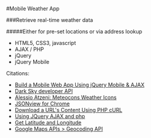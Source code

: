 #Mobile Weather App

###Retrieve real-time weather data    

#####Either for pre-set locations or via address lookup

* HTML5, CSS3, javascript
* AJAX / PHP
* jQuery
* jQuery Mobile

Citations:   

* [Build a Mobile Web App Using jQuery Mobile & AJAX](https://www.youtube.com/playlist?list=PLWyjPWK51nBVANRhi0077JKVs2iMf9HA8)   
* [Dark Sky developer API](https://darksky.net/dev/)   
* [ Alessio Atzeni: Meteocons Weather Icons](http://www.alessioatzeni.com/meteocons/)   
* [JSONview for Chrome](https://chrome.google.com/webstore/detail/jsonview/chklaanhfefbnpoihckbnefhakgolnmc)   
* [Download a URL's Content Using PHP cURL](https://davidwalsh.name/curl-download)   
* [Using JQuery AJAX and php](https://openenergymonitor.org/emon/node/107)   
* [Get Latitude and Longitude](http://www.latlong.net/)   
* [Google Maps APIs > Geocoding API](https://developers.google.com/maps/documentation/geocoding/start?hl=en_US)


